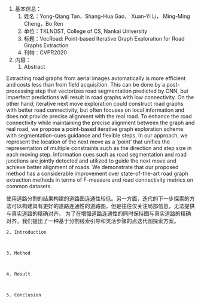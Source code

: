 1. 基本信息：
    1. 姓名：Yong-Qiang Tan，Shang-Hua Gao， Xuan-Yi Li， Ming-Ming Cheng，Bo Ren
    2. 单位：TKLNDST, College of CS, Nankai University
    3. 标题：VecRoad: Point-based Iterative Graph Exploration for Road Graphs Extraction
    4. 刊物：CVPR2020
2. 内容：
    1. Abstract

Extracting road graphs from aerial images automatically is more efficient and costs less than from field acquisition. This can be done by a post-processing step that vectorizes road segmentation predicted by CNN, but imperfect predictions will result in road graphs with low connectivity. On the other hand, iterative next move exploration could construct road graphs with better road connectivity, but often focuses on local information and does not provide precise alignment with the real road. To enhance the road connectivity while maintaining the precise alignment between the graph and real road, we propose a point-based iterative graph exploration scheme with segmentation-cues guidance and flexible steps. In our approach, we represent the location of the next move as a ‘point’ that unifies the representation of multiple constraints such as the direction and step size in each moving step. Information cues such as road segmentation and road junctions are jointly detected and utilized to guide the next move and achieve better alignment of roads. We demonstrate that our proposed method has a considerable improvement over state-of-the-art road graph extraction methods in terms of F-measure and road connectivity metrics on common datasets.

使用道路分割的结果构建的道路图连通性较低。另一方面，迭代的下一步探索的方法可以构建具有更好的道路连通性的道路图，但是往往仅关注局部信息，无法提供与真实道路的精确对齐。 为了在增强道路连通性的同时保持图与真实道路的精确对齐，我们提出了一种基于分割线索引导和灵活步骤的点迭代图探索方案。  

    2. Introduction



    3. Method



    4. Result



    5. Conclusion

